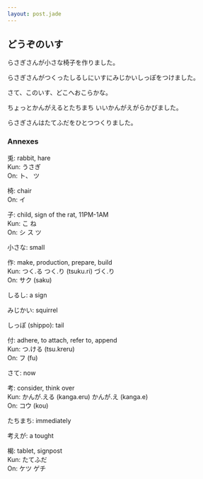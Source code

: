 ```yaml
---
layout: post.jade
---
```


## どうぞのいす

らさぎさんが小さな椅子を作りました。

らさぎさんがつくったしるしにいすにみじかいしっぽをつけました。

さて、このいす、どこへおこらかな。

ちょっとかんがえるとたちまち いいかんがえがらかびました。

らさぎさんはたてふだをひとつつくりました。



### Annexes

兎: rabbit, hare\
Kun: うさぎ\
On: ト、 ツ 

椅: chair\
On: イ

子: child, sign of the rat, 11PM-1AM\
Kun: こ
	 ね\
On: シ
	ス
	ツ

小さな: small

作: make, production, prepare, build\
Kun: つく.る
	 つく.り (tsuku.ri)
	 づく.り\
On: サク (saku)

しるし: a sign

みじかい: squirrel

しっぽ (shippo): tail

付: adhere, to attach, refer to, append\
Kun: つ.ける (tsu.kreru)\
On: フ (fu)

さて: now

考: consider, think over\
Kun: かんが.える (kanga.eru)
	 かんが.え (kanga.e)\
On: コウ (kou)

たちまち: immediately

考えが: a tought

楬: tablet, signpost\
Kun: たてふだ\
On: ケツ
	ゲチ